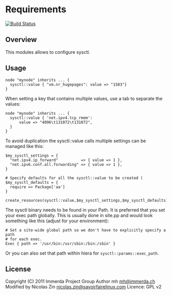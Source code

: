 Requirements
============

[![Build Status](https://travis-ci.org/duritong/puppet-sysctl.png?branch=master)](https://travis-ci.org/duritong/puppet-sysctl)

Overview
--------

This modules allows to configure sysctl.

Usage
-----

    node "mynode" inherits ... {
      sysctl::value { "vm.nr_hugepages": value => "1583"}
    }

When setting a key that contains multiple values, use a tab to separate the
values:

    node "mynode" inherits ... {
      sysctl::value { 'net.ipv4.tcp_rmem':
          value => "4096\t131072\t131072",
      }
    }

To avoid duplication the sysctl::value calls multiple settings can be
managed like this:

    $my_sysctl_settings = {
      "net.ipv4.ip_forward"          => { value => 1 },
      "net.ipv6.conf.all.forwarding" => { value => 1 },
    }
    
    # Specify defaults for all the sysctl::value to be created (
    $my_sysctl_defaults = {
      require => Package['aa']
    }
    
    create_resources(sysctl::value,$my_sysctl_settings,$my_sysctl_defaults)

The sysctl binary needs to be found in your Path.
It is preferred that you set your exec path globally. This is usually done
in site.pp and would look something like this (adjust for your environment):

    # Set a site-wide global path so we don't have to explicitly specify a path
    # for each exec.
    Exec { path => '/usr/bin:/usr/sbin:/bin:/sbin' }

Or you can also set that path within hiera for `sysctl::params::exec_path`.

License
-------

Copyright (C) 2011 Immerda Project Group
Author mh <mh@immerda.ch>
Modified by Nicolas Zin <nicolas.zin@savoirfairelinux.com>
Licence: GPL v2
